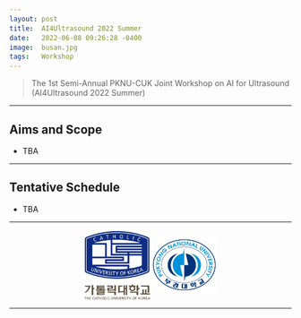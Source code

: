 ```yaml
---
layout: post
title:  AI4Ultrasound 2022 Summer
date:   2022-06-08 09:26:28 -0400
image:  busan.jpg
tags:   Workshop
---
```


> The 1st Semi-Annual PKNU-CUK Joint Workshop on AI for Ultrasound (AI4Ultrasound 2022 Summer)

***

Aims and Scope
------------

* TBA

***

Tentative Schedule
------------

* TBA

***

<p align="center"><a href="https://catholic.ac.kr/"><img align="center" src="/images/CUKLogo.png" width="120" padding="10px"></a><a href="https://www.pknu.ac.kr/main"><img align="center" src="/images/PKNULogo.png" width="120" padding="10px"></a></p>

***


